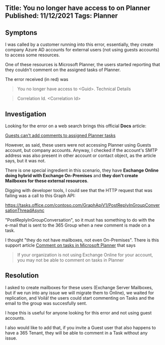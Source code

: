 Title: You no longer have access to <Guid> on Planner
Published: 11/12/2021
Tags: Planner
---

## Symptons

I was called by a customer running into this error, essentially, they create company Azure AD accounts for external users (not using guests accounts) to access some resources.

One of these resources is Microsoft Planner, the users started reporting that they couldn't comment on the assigned tasks of Planner.

The error received (in red) was

>You no longer have access to \<Guid>\. Technical Details

>Correlation Id. \<Correlation Id>

## Investigation

Looking for the error on a web search brings this official **Docs** article:

[Guests can't add comments to assigned Planner tasks](https://docs.microsoft.com/office/troubleshoot/planner/guests-cannot-comment-assigned-tasks)

However, as said, these users were not accessing Planner using Guests account, but company accounts. Anyway, I checked if the account's SMTP address was also present in other account or contact object, as the article says, but it was not.

There is one special ingredient in this scenario, they have **Exchange Online doing hybrid with Exchange On-Premises** and **they don't create Mailboxes for these external resources**.

Digging with developer tools, I could see that the HTTP request that was failing was a call to this Graph API:

https://tasks.office.com/contoso.com/GraphApiV1/PostReplyInGroupConversationThreadAsync

"PostReplyInGroupConversation", so it must has something to do with the e-mail that is sent to the 365 Group when a new comment is made on a task.

I thought "they do not have mailboxes, not even On-Premises". There is this support article [Comment on tasks in Microsoft Planner](https://support.microsoft.com/en-us/office/comment-on-tasks-in-microsoft-planner-fd4aedde-7785-4cd0-96ee-122fbc9140e1) that says

>If your organization is not using Exchange Online for your account, you may not be able to comment on tasks in Planner

## Resolution

I asked to create mailboxes for these users (Exchange Server Mailboxes, but if we run into any issue we will migrate them to Online), we waited for replication, and Voilá! the users could start commenting on Tasks and the email to the group was succesfully sent.

I hope this is useful for anyone looking for this error and not using guest accounts.

I also would like to add that, if you invite a Guest user that also happens to have a 365 Tenant, they will be able to comment in a Task without any issue.